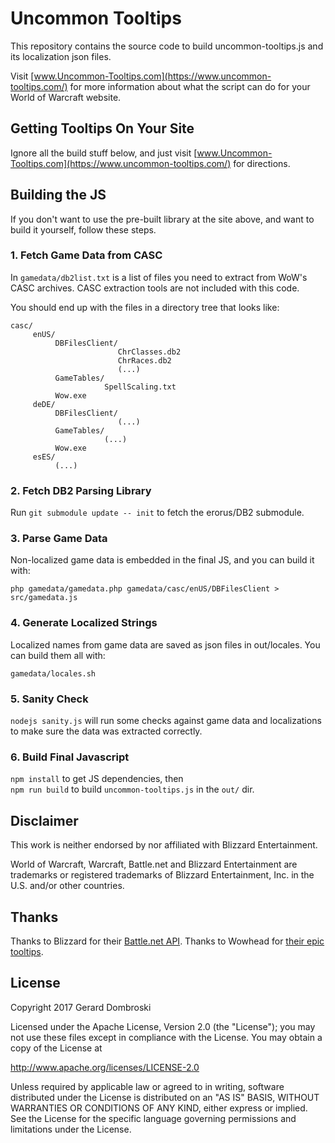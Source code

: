 # Uncommon Tooltips

This repository contains the source code to build uncommon-tooltips.js and its localization json files.

Visit [www.Uncommon-Tooltips.com](https://www.uncommon-tooltips.com/) for more information about what the script can do for your World of Warcraft website.

## Getting Tooltips On Your Site

Ignore all the build stuff below, and just visit [www.Uncommon-Tooltips.com](https://www.uncommon-tooltips.com/) for directions.

## Building the JS

If you don't want to use the pre-built library at the site above, and want to build it yourself, follow these steps.

### 1. Fetch Game Data from CASC

In `gamedata/db2list.txt` is a list of files you need to extract from WoW's CASC archives. CASC extraction tools are not included with this code. 

You should end up with the files in a directory tree that looks like:
```
casc/
     enUS/
          DBFilesClient/
                        ChrClasses.db2
                        ChrRaces.db2
                        (...)
          GameTables/
                     SpellScaling.txt
          Wow.exe
     deDE/
          DBFilesClient/
                        (...)
          GameTables/
                     (...)
          Wow.exe
     esES/
          (...)
```

### 2. Fetch DB2 Parsing Library

Run `git submodule update -- init` to fetch the erorus/DB2 submodule.

### 3. Parse Game Data

Non-localized game data is embedded in the final JS, and you can build it with:

`php gamedata/gamedata.php gamedata/casc/enUS/DBFilesClient > src/gamedata.js`

### 4. Generate Localized Strings

Localized names from game data are saved as json files in out/locales. You can build them all with:

`gamedata/locales.sh`

### 5. Sanity Check

`nodejs sanity.js` will run some checks against game data and localizations to make sure the data was extracted correctly.

### 6. Build Final Javascript

`npm install` to get JS dependencies, then  
`npm run build` to build `uncommon-tooltips.js` in the `out/` dir.

## Disclaimer

This work is neither endorsed by nor affiliated with Blizzard Entertainment.

World of Warcraft, Warcraft, Battle.net and Blizzard Entertainment are trademarks or registered trademarks of Blizzard Entertainment, Inc. in the U.S. and/or other countries.

## Thanks

Thanks to Blizzard for their [Battle.net API](https://dev.battle.net/). Thanks to Wowhead for [their epic tooltips](http://www.wowhead.com/tooltips).

## License

Copyright 2017 Gerard Dombroski

Licensed under the Apache License, Version 2.0 (the "License");
you may not use these files except in compliance with the License.
You may obtain a copy of the License at

  http://www.apache.org/licenses/LICENSE-2.0

Unless required by applicable law or agreed to in writing, software
distributed under the License is distributed on an "AS IS" BASIS,
WITHOUT WARRANTIES OR CONDITIONS OF ANY KIND, either express or implied.
See the License for the specific language governing permissions and
limitations under the License.